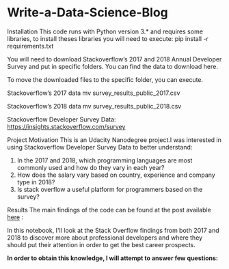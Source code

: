 # Write-a-Data-Science-Blog 

Installation
This code runs with Python version 3.* and requires some libraries, to install theses libraries you will need to execute:
pip install -r requirements.txt

You will need to download Stackoverflow’s 2017 and 2018 Annual Developer Survey and put in specific folders. You can find the data to download here.

To move the downloaded files to the specific folder, you can execute.

Stackoverflow’s 2017 data
mv survey_results_public_2017.csv 

Stackoverflow’s 2018 data
mv survey_results_public_2018.csv 

Stackoverflow Developer Survey Data: https://insights.stackoverflow.com/survey

Project Motivation
This is an Udacity Nanodegree project.I was interested in using Stackoverflow Developer Survey Data to better understand:
1) In the 2017 and 2018, which programming languages are most commonly used and how do they vary in each year?  
2) How does the salary vary based on country, experience and company type in 2018?  
3) Is stack overflow a useful platform for programmers based on the survey?  

Results
The main findings of the code can be found at the post available [here](https://medium.com/p/a48374740f98/edit) : 

In this notebook, I'll look at the Stack Overflow findings from both 2017 and 2018 to discover more about professional developers and where they should put their attention in order to get the best career prospects.

**In order to obtain this knowledge, I will attempt to answer few questions:**  




